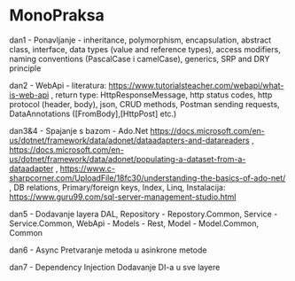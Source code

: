 # MonoPraksa

dan1 - Ponavljanje - inheritance, polymorphism, encapsulation, abstract class, interface,
data types (value and reference types), access modifiers, naming conventions (PascalCase i camelCase),
generics, SRP and DRY principle

dan2 - WebApi - literatura: https://www.tutorialsteacher.com/webapi/what-is-web-api , 
return type: HttpResponseMessage, 
http status codes, 
http protocol (header, body), 
json, 
CRUD methods, 
Postman sending requests, 
DataAnnotations ([FromBody],[HttpPost] etc.)

dan3&4 - Spajanje s bazom -  Ado.Net 
https://docs.microsoft.com/en-us/dotnet/framework/data/adonet/dataadapters-and-datareaders , 
https://docs.microsoft.com/en-us/dotnet/framework/data/adonet/populating-a-dataset-from-a-dataadapter , 
https://www.c-sharpcorner.com/UploadFile/18fc30/understanding-the-basics-of-ado-net/ , 
DB relations, 
Primary/foreign keys, 
Index, 
Linq, 
Instalacija: https://www.guru99.com/sql-server-management-studio.html

dan5 - Dodavanje layera 
DAL, 
Repository - Repostory.Common, 
Service - Service.Common, 
WebApi - Models - Rest, 
Model - Model.Common, 
Common

dan6 - Async 
Pretvaranje metoda u asinkrone metode

dan7 - Dependency Injection 
Dodavanje DI-a u sve layere